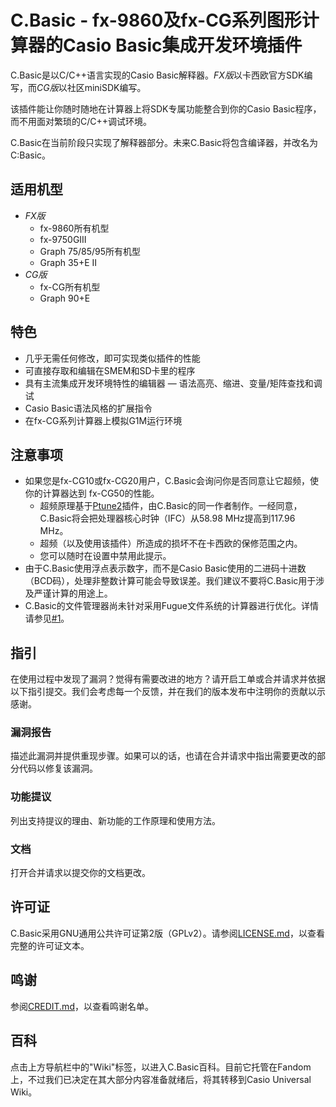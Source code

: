 # C.Basic - fx-9860及fx-CG系列图形计算器的Casio Basic集成开发环境插件

C.Basic是以C/C++语言实现的Casio Basic解释器。*FX版*以卡西欧官方SDK编写，而*CG版*以社区miniSDK编写。

该插件能让你随时随地在计算器上将SDK专属功能整合到你的Casio Basic程序，而不用面对繁琐的C/C++调试环境。

C.Basic在当前阶段只实现了解释器部分。未来C.Basic将包含编译器，并改名为C:Basic。

## 适用机型

* *FX版*
    * fx-9860所有机型
    * fx-9750GIII
    * Graph 75/85/95所有机型
    * Graph 35+E II
* *CG版*
    * fx-CG所有机型
    * Graph 90+E

## 特色

* 几乎无需任何修改，即可实现类似插件的性能
* 可直接存取和编辑在SMEM和SD卡里的程序
* 具有主流集成开发环境特性的编辑器 — 语法高亮、缩进、变量/矩阵查找和调试
* Casio Basic语法风格的扩展指令
* 在fx-CG系列计算器上模拟G1M运行环境

## 注意事项

* 如果您是fx-CG10或fx-CG20用户，C.Basic会询问你是否同意让它超频，使你的计算器达到 fx-CG50的性能。
    * 超频原理基于[Ptune2](https://pm.matrix.jp/ftune2e.html)插件，由C.Basic的同一作者制作。一经同意，C.Basic将会把处理器核心时钟（IFC）从58.98 MHz提高到117.96 MHz。
    * 超频（以及使用该插件）所造成的损坏不在卡西欧的保修范围之内。
    * 您可以随时在设置中禁用此提示。
* 由于C.Basic使用浮点表示数字，而不是Casio Basic使用的二进码十进数（BCD码），处理非整数计算可能会导致误差。我们建议不要将C.Basic用于涉及严谨计算的用途上。
* C.Basic的文件管理器尚未针对采用Fugue文件系统的计算器进行优化。详情请参见[#1](https://gitea.planet-casio.com/CalcLoverHK/C.Basic/issues/1)。

## 指引

在使用过程中发现了漏洞？觉得有需要改进的地方？请开启工单或合并请求并依据以下指引提交。我们会考虑每一个反馈，并在我们的版本发布中注明你的贡献以示感谢。

### 漏洞报告

描述此漏洞并提供重现步骤。如果可以的话，也请在合并请求中指出需要更改的部分代码以修复该漏洞。

### 功能提议

列出支持提议的理由、新功能的工作原理和使用方法。

### 文档

打开合并请求以提交你的文档更改。

## 许可证

C.Basic采用GNU通用公共许可证第2版（GPLv2）。请参阅[LICENSE.md](LICENSE.md)，以查看完整的许可证文本。

## 鸣谢

参阅[CREDIT.md](CREDIT.md)，以查看鸣谢名单。

## 百科

点击上方导航栏中的"Wiki"标签，以进入C.Basic百科。目前它托管在Fandom上，不过我们已决定在其大部分内容准备就绪后，将其转移到Casio Universal Wiki。